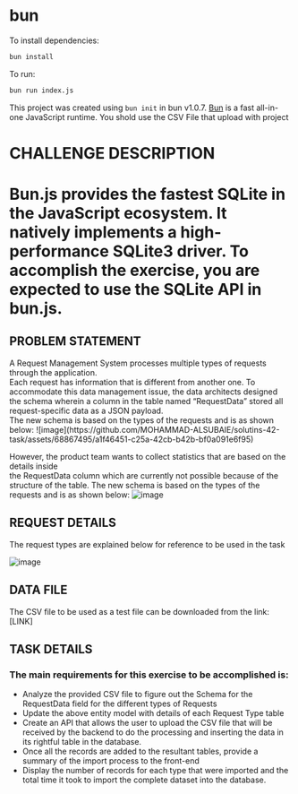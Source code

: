 # bun

To install dependencies:

```bash
bun install
```

To run:

```bash
bun run index.js
```

This project was created using `bun init` in bun v1.0.7. [Bun](https://bun.sh) is a fast all-in-one JavaScript runtime. 
You shold use the CSV File that upload with project
<h1>CHALLENGE DESCRIPTION
<h1>
  Bun.js provides the fastest SQLite in the JavaScript ecosystem. It natively implements a high-performance SQLite3 driver. To accomplish the exercise, you are expected to use the SQLite API in bun.js.

<h2>PROBLEM STATEMENT 
</h2>
A Request Management System processes multiple types of requests through the application.<br/> Each request has information that is different from another one. To accommodate this data management issue, the data architects designed the schema wherein a column in the table named “RequestData” stored all request-specific data as a JSON payload.<br/> The new schema is based on the types of the requests and is as shown below:
![image](https://github.com/MOHAMMAD-ALSUBAIE/solutins-42-task/assets/68867495/a1f46451-c25a-42cb-b42b-bf0a091e6f95)


However, the product team wants to collect statistics that are based on the details inside <br> the RequestData column which are currently not possible because of the structure of the table. The new schema is based on the types of the requests and is as shown below:
![image](https://github.com/MOHAMMAD-ALSUBAIE/solutins-42-task/assets/68867495/eed97461-e1cd-49ce-891b-6fb5123c4c29)

<h2>REQUEST DETAILS
</h2>
The request types are explained below for reference to be used in the task

![image](https://github.com/MOHAMMAD-ALSUBAIE/solutins-42-task/assets/68867495/01571c75-b002-420d-98b4-4edf6d06067a)


<h2>DATA FILE 
</h2>
The CSV file to be used as a test file can be downloaded from the link: <a herf="">[LINK]<a/>

<h2>TASK DETAILS</h2>

<h3>The main requirements for this exercise to be accomplished is:</h3>

   - Analyze the provided CSV file to figure out the Schema for the RequestData field for the different types of Requests
   - Update the above entity model with details of each Request Type table
   - Create an API that allows the user to upload the CSV file that will be received by the backend to do the processing and inserting the data in its rightful table in the database.   
   - Once all the records are added to the resultant tables, provide a summary of the import process to the front-end
   - Display the number of records for each type that were imported and the total time it took to import the complete dataset into the database. 


